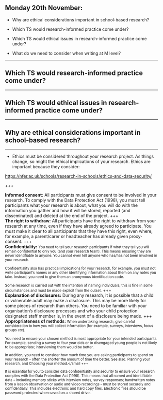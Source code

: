 ## Monday 20th November: 

- Why are ethical considerations important in school-based research? 

- Which TS would research-informed practice come under? 

- Which TS would ethical issues in research-informed practice come under? 

- What do we need to consider when writing at M level?

---

## Which TS would research-informed practice come under? 

---
## Which TS would ethical issues in research-informed practice come under? 
---
## Why are ethical considerations important in school-based research? 
---

- Ethics must be considered throughout your research project. As things change, so might the ethical implications of your research. Ethics are important because they consider:

https://nfer.ac.uk/schools/research-in-schools/ethics-and-data-security/

+++

 **Informed consent:** All participants must give consent to be involved in your research. To comply with the Data Protection Act (1998), you must tell participants what your research is about, what you will do with the information you gather and how it will be stored, reported (and disseminated) and deleted at the end of the project.
+++  
 **The right to withdraw:** All participants have the right to withdraw from your research at any time, even if they have already agreed to participate. You must make it clear to all participants that they have this right, even where, for example, a parent/carer or headteacher has already given proxy-consent.
+++     
**Confidentiality:** <small> You need to tell your research participants if what they tell you will remain confidential to only you (and your research team). This means ensuring they are never identifiable to anyone. You cannot even tell anyone who has/has not been involved in your research. 
    
Confidentiality also has practical implications for your research, for example, you must not write participant’s names or any other identifying information about them on any notes you take. Instead, you need to give them an anonymous identification code. 

Some research is carried out with the intention of naming individuals; this is fine in some circumstances and must be made explicit from the outset.</small>
+++     
**Explanation of disclosures:** During any research, it is possible that a child or vulnerable adult may make a disclosure. This may be more likely for some pieces of research than others. You need to be familiar with your organisation’s disclosure processes and who your child protection designated staff member is, in the event of a disclosure being made.
+++     
**Appropriateness of methods:** <small>When undertaking research, give careful consideration to how you will collect information (for example, surveys, interviews, focus groups etc). 

You need to ensure your chosen method is most appropriate for your intended participants. For example, sending a survey to four year olds or to disengaged young people is not likely to be appropriate; interviewing them would be better. 

In addition, you need to consider how much time you are asking participants to spend on your research - often the shorter the amount of time the better. See also: Planning your research, and Choosing your method.</small
+++
     

It is essential for you to consider data confidentiality and security to ensure your research complies with the Data Protection Act (1998). This means that all named and identifiable data – including memory sticks with interview notes, survey responses; handwritten notes from a lesson observation or audio and video recordings - must be stored securely and confidentially. This includes electronic and hard copy files. Electronic files should be password protected when saved on a shared drive.
